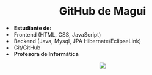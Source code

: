 
<h1 align="center"> GitHub de Magui</h1>

<lo>
   <li><b>Estudiante de:</b></li>
   <lo> 
      <li>Frontend (HTML, CSS, JavaScript)</li>
      <li>Backend (Java, Mysql, JPA Hibernate/EclipseLink)</li>
      <li>Git/GitHub</li>
   </lo>
   <li><b>Profesora de Informática</b></li>
</lo>  

<p align="center">
   <img src="https://github.com/MaguiBrollo/MaguiBrollo/assets/33180142/6175dda3-4d5d-4c8a-899e-cdfcdd54a498">
 </p>


<!--
**MaguiBrollo/MaguiBrollo** is a ✨ _special_ ✨ repository because its `README.md` (this file) appears on your GitHub profile.

Here are some ideas to get you started:

- 🔭 I’m currently working on ...
- 🌱 I’m currently learning ...
- 👯 I’m looking to collaborate on ...
- 🤔 I’m looking for help with ...
- 💬 Ask me about ...
- 📫 How to reach me: ...
- 😄 Pronouns: ...
- ⚡ Fun fact: ...
-->
